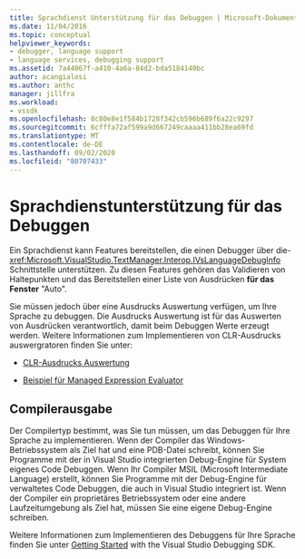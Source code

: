 ```yaml
---
title: Sprachdienst Unterstützung für das Debuggen | Microsoft-Dokumentation
ms.date: 11/04/2016
ms.topic: conceptual
helpviewer_keywords:
- debugger, language support
- language services, debugging support
ms.assetid: 7a44067f-a410-4a6a-84d2-bda5184140bc
author: acangialosi
ms.author: anthc
manager: jillfra
ms.workload:
- vssdk
ms.openlocfilehash: 8c80e8e1f584b1728f342cb596b689f6a22c9297
ms.sourcegitcommit: 6cfffa72af599a9d667249caaaa411bb28ea69fd
ms.translationtype: MT
ms.contentlocale: de-DE
ms.lasthandoff: 09/02/2020
ms.locfileid: "80707433"
---
```

# <a name="language-service-support-for-debugging"></a>Sprachdienstunterstützung für das Debuggen
Ein Sprachdienst kann Features bereitstellen, die einen Debugger über die- <xref:Microsoft.VisualStudio.TextManager.Interop.IVsLanguageDebugInfo> Schnittstelle unterstützen. Zu diesen Features gehören das Validieren von Haltepunkten und das Bereitstellen einer Liste von Ausdrücken **für das Fenster** "Auto".

 Sie müssen jedoch über eine Ausdrucks Auswertung verfügen, um Ihre Sprache zu debuggen. Die Ausdrucks Auswertung ist für das Auswerten von Ausdrücken verantwortlich, damit beim Debuggen Werte erzeugt werden. Weitere Informationen zum Implementieren von CLR-Ausdrucks auswergratoren finden Sie unter:

- [CLR-Ausdrucks Auswertung](https://github.com/Microsoft/ConcordExtensibilitySamples/wiki/CLR-Expression-Evaluators)

- [Beispiel für Managed Expression Evaluator](https://github.com/Microsoft/ConcordExtensibilitySamples/wiki/Managed-Expression-Evaluator-Sample)

## <a name="compiler-output"></a>Compilerausgabe
 Der Compilertyp bestimmt, was Sie tun müssen, um das Debuggen für Ihre Sprache zu implementieren. Wenn der Compiler das Windows-Betriebssystem als Ziel hat und eine PDB-Datei schreibt, können Sie Programme mit der in Visual Studio integrierten Debug-Engine für System eigenes Code Debuggen. Wenn Ihr Compiler MSIL (Microsoft Intermediate Language) erstellt, können Sie Programme mit der Debug-Engine für verwaltetes Code Debuggen, die auch in Visual Studio integriert ist. Wenn der Compiler ein proprietäres Betriebssystem oder eine andere Laufzeitumgebung als Ziel hat, müssen Sie eine eigene Debug-Engine schreiben.

 Weitere Informationen zum Implementieren des Debuggens für Ihre Sprache finden Sie unter [Getting Started](../../extensibility/debugger/getting-started-with-debugger-extensibility.md) with the Visual Studio Debugging SDK.
